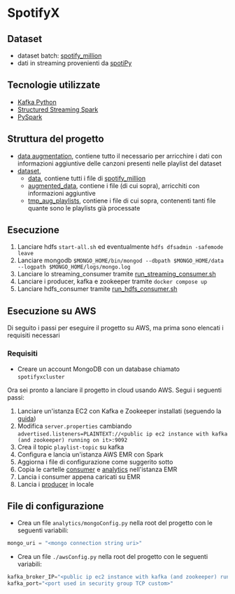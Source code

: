 # SpotifyX

## Dataset
- dataset batch: [spotify_million](https://www.kaggle.com/datasets/himanshuwagh/spotify-million)
- dati in streaming provenienti da [spotiPy](https://spotipy.readthedocs.io/en/2.22.1/?highlight=playlist#examples)

## Tecnologie utilizzate
- [Kafka Python](https://kafka-python.readthedocs.io/en/master/index.html)
- [Structured Streaming Spark](https://spark.apache.org/docs/latest/structured-streaming-programming-guide.html)
- [PySpark](https://spark.apache.org/docs/latest/api/python/getting_started/index.html)

## Struttura del progetto
- [data augmentation](./dataAugmentation), contiene tutto il necessario per arricchire i dati con informazioni aggiuntive delle canzoni presenti nelle playlist del dataset
- [dataset](./dataset/), 
  - [data](./dataset/data), contiene tutti i file di [spotify_million](https://www.kaggle.com/datasets/himanshuwagh/spotify-million)
  - [augmented_data](./dataset/augmented_data), contiene i file (di cui sopra), arricchiti con informazioni aggiuntive
  - [tmp_aug_playlists](./dataset/tmp_aug_playlists/), contiene i file di cui sopra, contenenti tanti file quante sono le playlists già processate

## Esecuzione

1. Lanciare hdfs `start-all.sh` ed eventualmente `hdfs dfsadmin -safemode leave`
2. Lanciare mongodb ```$MONGO_HOME/bin/mongod --dbpath $MONGO_HOME/data --logpath $MONGO_HOME/logs/mongo.log```
3. Lanciare lo streaming_consumer tramite [run_streaming_consumer.sh](./consumer/run_streaming_consumer.sh)
4. Lanciare i producer, kafka e zookeeper tramite `docker compose up`
5. Lanciare hdfs_consumer tramite [run_hdfs_consumer.sh](./consumer/run_hdfs_consumer.sh)

## Esecuzione su AWS
Di seguito i passi per eseguire il progetto su AWS, ma prima sono elencati i requisiti necessari

### Requisiti
- Creare un account MongoDB con un database chiamato `spotifyxcluster`

Ora sei pronto a lanciare il progetto in cloud usando AWS. Segui i seguenti passi:
1. Lanciare un'istanza EC2 con Kafka e Zookeeper installati (seguendo la [guida](https://medium.com/@khasnobis.sanjit890/installing-apache-kafka-in-aws-ec2-instance-own-your-kafka-server-for-0-0992-per-hour-32cd78e7cf27))
2. Modifica `server.properties` cambiando `advertised.listeners=PLAINTEXT://<public ip ec2 instance with kafka (and zookeeper) running on it>:9092`
3. Crea il topic `playlist-topic` su kafka
4. Configura e lancia un'istanza AWS EMR con Spark
5. Aggiorna i file di configurazione come suggerito sotto 
6. Copia le cartelle [consumer](./consumer/) e [analytics](./analytics/) nell'istanza EMR
7. Lancia i consumer appena caricati su EMR
8. Lancia i [producer](./producers/) in locale

## File di configurazione
- Crea un file `analytics/mongoConfig.py` nella root del progetto con le seguenti variabili:
```python
mongo_uri = "<mongo connection string uri>"
```
- Crea un file `./awsConfig.py` nella root del progetto con le seguenti variabili:
```python
kafka_broker_IP="<public ip ec2 instance with kafka (and zookeeper) running on it>"
kafka_port="<port used in security group TCP custom>"
```
